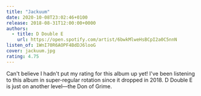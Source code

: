 ```yaml
---
title: "Jackuum"
date: 2020-10-08T23:02:46+0100
release: 2018-08-31T12:00:00+0000
authors:
  - title: D Double E
    url: https://open.spotify.com/artist/6bwkMlweHsBCpI2a0C5nnN
listen_of: 1WnI70R6AOPF4BdDJ6looG
cover: jackuum.jpg
rating: 4.75
---
```


Can't believe I hadn't put my rating for this album up yet! I've been listening to this album in super-regular rotation since it dropped in 2018. D Double E is just on another level—the Don of Grime.
